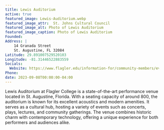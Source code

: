 ```yaml
---
title: Lewis Auditorium
active: true
featured_image: Lewis-Auditorium.webp
featured_image_attr:  St. Johns Cultural Council
featured_image_alt: Photo of Lewis Auditorium
featured_image_caption: Photo of Lewis Auditorium
Founded: 
Address: |
    14 Granada Street
    St. Augustine, FL 32084  
Latitude: 29.891007529520103
Longitude: -81.31446522883559
Socials:
  Website: https://www.flagler.edu/information-for/community-members/event-venue-rentals-and-weddings/
Phone: 
date: 2023-09-08T00:00:00-04:00
---
```

Lewis Auditorium at Flagler College is a state-of-the-art performance venue located in St. Augustine, Florida. With a seating capacity of around 800, the auditorium is known for its excellent acoustics and modern amenities. It serves as a cultural hub, hosting a variety of events such as concerts, plays, lectures, and community gatherings. The venue combines historic charm with contemporary technology, offering a unique experience for both performers and audiences alike.